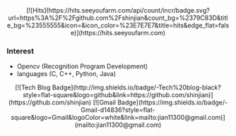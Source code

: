 <div align=center>
[![Hits](https://hits.seeyoufarm.com/api/count/incr/badge.svg?url=https%3A%2F%2Fgithub.com%2Fshinjian&count_bg=%2379C83D&title_bg=%23555555&icon=&icon_color=%23E7E7E7&title=hits&edge_flat=false)](https://hits.seeyoufarm.com)
</div>

### Interest
- Opencv (Recognition Program Development)
- languages (C, C++, Python, Java)

<div align=center>
[![Tech Blog Badge](http://img.shields.io/badge/-Tech%20blog-black?style=flat-square&logo=github&link=https://github.com/shinjian)](https://github.com/shinjian) 
[![Gmail Badge](https://img.shields.io/badge/-Gmail-d14836?style=flat-square&logo=Gmail&logoColor=white&link=mailto:jian11300@gmail.com)](mailto:jian11300@gmail.com)
</div>
